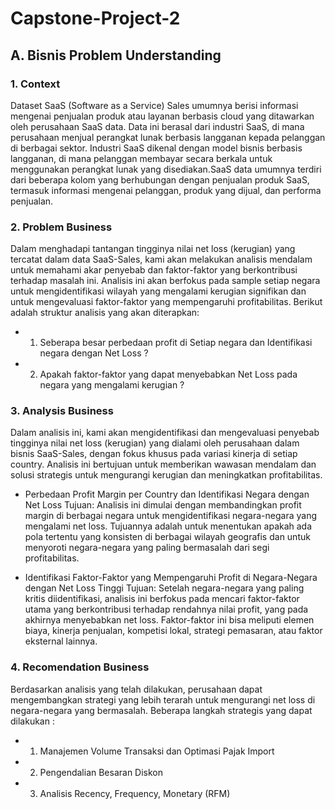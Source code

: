 # Capstone-Project-2

## A. Bisnis Problem Understanding

### 1. Context
Dataset SaaS (Software as a Service) Sales umumnya berisi informasi mengenai penjualan produk atau layanan berbasis cloud yang ditawarkan oleh perusahaan SaaS data. Data ini berasal dari industri SaaS, di mana perusahaan menjual perangkat lunak berbasis langganan kepada pelanggan di berbagai sektor. Industri SaaS dikenal dengan model bisnis berbasis langganan, di mana pelanggan membayar secara berkala untuk menggunakan perangkat lunak yang disediakan.SaaS data umumnya terdiri dari beberapa kolom yang berhubungan dengan penjualan produk SaaS, termasuk informasi mengenai pelanggan, produk yang dijual, dan performa penjualan.

### 2. Problem Business

Dalam menghadapi tantangan tingginya nilai net loss (kerugian) yang tercatat dalam data SaaS-Sales, kami akan melakukan analisis mendalam untuk memahami akar penyebab dan faktor-faktor yang berkontribusi terhadap masalah ini. Analisis ini akan berfokus pada sample setiap negara untuk mengidentifikasi wilayah yang mengalami kerugian signifikan dan untuk mengevaluasi faktor-faktor yang mempengaruhi profitabilitas. Berikut adalah struktur analisis yang akan diterapkan:

-    1. Seberapa besar perbedaan profit di Setiap negara dan Identifikasi negara dengan Net Loss ?
-    2. Apakah faktor-faktor yang dapat menyebabkan Net Loss pada negara yang mengalami kerugian ?

### 3. Analysis Business

Dalam analisis ini, kami akan mengidentifikasi dan mengevaluasi penyebab tingginya nilai net loss (kerugian) yang dialami oleh perusahaan dalam bisnis SaaS-Sales, dengan fokus khusus pada variasi kinerja di setiap country. Analisis ini bertujuan untuk memberikan wawasan mendalam dan solusi strategis untuk mengurangi kerugian dan meningkatkan profitabilitas.

-   Perbedaan Profit Margin per Country dan Identifikasi Negara dengan Net Loss
    Tujuan: Analisis ini dimulai dengan membandingkan profit margin di berbagai negara untuk mengidentifikasi negara-negara yang mengalami net loss. Tujuannya adalah untuk menentukan apakah ada pola tertentu yang konsisten di berbagai wilayah geografis dan untuk menyoroti negara-negara yang paling bermasalah dari segi profitabilitas.
    
-   Identifikasi Faktor-Faktor yang Mempengaruhi Profit di Negara-Negara dengan Net Loss Tinggi
    Tujuan: Setelah negara-negara yang paling kritis diidentifikasi, analisis ini berfokus pada mencari faktor-faktor utama yang berkontribusi terhadap rendahnya nilai profit, yang pada akhirnya menyebabkan net loss. Faktor-faktor ini bisa meliputi elemen biaya, kinerja penjualan, kompetisi lokal, strategi pemasaran, atau faktor eksternal lainnya.

### 4. Recomendation Business

Berdasarkan analisis yang telah dilakukan, perusahaan dapat mengembangkan strategi yang lebih terarah untuk mengurangi net loss di negara-negara yang bermasalah. Beberapa langkah strategis yang dapat dilakukan :

-   1.  Manajemen Volume Transaksi dan Optimasi Pajak Import

-   2.  Pengendalian Besaran Diskon

-   3.  Analisis Recency, Frequency, Monetary (RFM)

